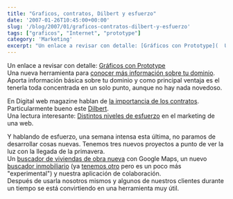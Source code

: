 ```yaml
---
title: "Graficos, contratos, Dilbert y esfuerzo"
date: '2007-01-26T10:45:00+00:00'
slug: '/blog/2007/01/graficos-contratos-dilbert-y-esfuerzo'
tags: ["graficos", "Internet", "prototype"]
category: 'Marketing'
excerpt: "Un enlace a revisar con detalle: [Gráficos con Prototype](  Una nueva herramienta para [conocer más información sobre tu dominio]( Aporta informaci..."
---
```

Un enlace a revisar con detalle: [Gráficos con Prototype](http://solutoire.com/plotr/)  
Una nueva herramienta para [conocer más información sobre tu dominio](http://www.dnscoop.com/). Aporta información básica sobre tu dominio y como principal ventaja es el tenerla toda concentrada en un solo punto, aunque no hay nada novedoso.

En Digital web magazine hablan de [la importancia de los contratos](http://www.digital-web.com/articles/web_design_contracts/).  
Particularmente bueno este [Dilbert](http://www.dilbert.com/comics/dilbert/archive/dilbert-20070125.html).  
Una lectura interesante: [Distintos niveles de esfuerzo](http://sethgodin.typepad.com/seths_blog/2007/01/levels_of_effor.html) en el marketing de una web.

Y hablando de esfuerzo, una semana intensa esta última, no paramos de desarrollar cosas nuevas. Tenemos tres nuevos proyectos a punto de ver la luz con la llegada de la primavera.  
Un [buscador de viviendas de obra nueva](http://www.buscadorobranueva.com) con Google Maps, un nuevo [buscador inmobiliario](http://www.buscamevivienda.com) (ya [tenemos otro](http://www.buscadorinmobiliario.es) pero es un poco más "experimental") y nuestra aplicación de colaboración.  
Después de usarla nosotros mismos y algunos de nuestros clientes durante un tiempo se está convirtiendo en una herramienta muy útil.


